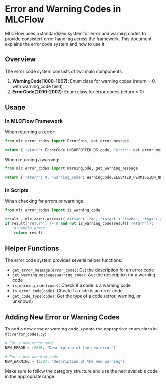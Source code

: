 # Error and Warning Codes in MLCFlow

MLCFlow uses a standardized system for error and warning codes to provide consistent error handling across the framework. This document explains the error code system and how to use it.

## Overview

The error code system consists of two main components:

1. **WarningCode(1000-1007)**: Enum class for warning codes (return = 0, with warning_code field)
2. **ErrorCode(2000-2007)**: Enum class for error codes (return > 0)
<!-- 
## Error Code Structure

Error codes are organized by category:

- **General errors (1000-1099)**: Common errors that can occur in any part of the system
- **Script errors (1100-1199)**: Errors specific to script execution and management
- **Repository errors (1200-1299)**: Errors related to repository operations
- **Cache errors (1300-1399)**: Errors related to cache operations

## Warning Code Structure

Warning codes follow a similar structure:

- **General warnings (2000-99)**: Common warnings that can occur in any part of the system
- **Script warnings (2100-2199)**: Warnings specific to script execution and management
- **Repository warnings (2200-2299)**: Warnings related to repository operations
- **Cache warnings (2300-2399)**: Warnings related to cache operations -->

## Usage

### In MLCFlow Framework

When returning an error:

```python
from mlc.error_codes import ErrorCode, get_error_message

return {'return': ErrorCode.UNSUPPORTED_OS.code, 'error': get_error_message(ErrorCode.UNSUPPORTED_OS.description)}
```

When returning a warning:

```python
from mlc.error_codes import WarningCode, get_warning_message

return {'return': 0, 'warning_code': WarningCode.ELEVATED_PERMISSION_NEEDED.code, 'warning': get_warning_message(WarningCode.ELEVATED_PERMISSION_NEEDED.description)}
```

### In Scripts

When checking for errors or warnings:

```python
from mlc.error_codes import is_warning_code

result = mlc_cache.access({'action': 'rm', 'target': 'cache', 'tags': cache_rm_tags, 'f': True})
if result['return'] != 0 and not is_warning_code(result['return']):
    # Handle error
    return result
```

## Helper Functions

The error code system provides several helper functions:

- `get_error_message(error_code)`: Get the description for an error code
- `get_warning_message(warning_code)`: Get the description for a warning code
- `is_warning_code(code)`: Check if a code is a warning code
- `is_error_code(code)`: Check if a code is an error code
- `get_code_type(code)`: Get the type of a code (error, warning, or unknown)

## Adding New Error or Warning Codes

To add a new error or warning code, update the appropriate enum class in `mlc/error_codes.py`:

```python
# For a new error code
NEW_ERROR = (2008, "Description of the new error")

# For a new warning code
NEW_WARNING = (1007, "Description of the new warning")
```

Make sure to follow the category structure and use the next available code in the appropriate range. 